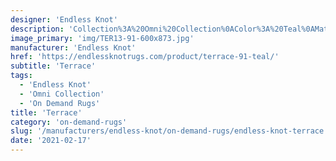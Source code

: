 ```yaml
---
designer: 'Endless Knot'
description: 'Collection%3A%20Omni%20Collection%0AColor%3A%20Teal%0AMaterial%3A%20100%25%20PET%20PolyesterPile%3A%201/4%22Width%3A%2013%272%22Style%3A%20Flatweave%2C%20Geometric'
image_primary: 'img/TER13-91-600x873.jpg'
manufacturer: 'Endless Knot'
href: 'https://endlessknotrugs.com/product/terrace-91-teal/'
subtitle: 'Terrace'
tags:
  - 'Endless Knot'
  - 'Omni Collection'
  - 'On Demand Rugs'
title: 'Terrace'
category: 'on-demand-rugs'
slug: '/manufacturers/endless-knot/on-demand-rugs/endless-knot-terrace'
date: '2021-02-17'
---
```

